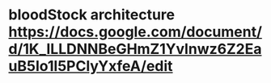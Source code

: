 # bloodStock architecture https://docs.google.com/document/d/1K_ILLDNNBeGHmZ1Yvlnwz6Z2EauB5Io1l5PClyYxfeA/edit
